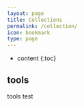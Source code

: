 ```yaml
---
layout: page
title: Collections
permalink: /collection/
icon: bookmark
type: page
---
```


* content
{:toc}


## tools

tools test

